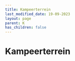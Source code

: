 ```yaml
---
title: Kampeerterrein
last_modified_date: 19-09-2023
layout: page
parent: K
has_children: false
---
```


Kampeerterrein
==============

